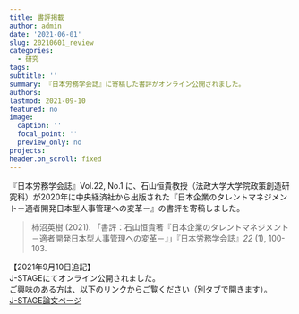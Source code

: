 ```yaml
---
title: 書評掲載
author: admin
date: '2021-06-01'
slug: 20210601_review
categories:
  - 研究
tags: 
subtitle: ''
summary: 『日本労務学会誌』に寄稿した書評がオンライン公開されました。
authors: 
lastmod: 2021-09-10
featured: no
image:
  caption: ''
  focal_point: ''
  preview_only: no
projects: 
header.on_scroll: fixed
---
```


『日本労務学会誌』Vol.22, No.1 に、石山恒貴教授（法政大学大学院政策創造研究科）が2020年に中央経済社から出版された『日本企業のタレントマネジメント－適者開発日本型人事管理への変革－』の書評を寄稿しました。

> 柿沼英樹 (2021). 「書評：石山恒貴著『日本企業のタレントマネジメント－適者開発日本型人事管理への変革－』」『日本労務学会誌』_22_ (1), 100-103.

【2021年9月10日追記】\
J-STAGEにてオンライン公開されました。\
ご興味のある方は、以下のリンクからご覧ください（別タブで開きます）。\
<a href="https://doi.org/10.24592/jshrm.22.1_100" target="_blank" rel="noopener noreferrer">J-STAGE論文ページ</a>